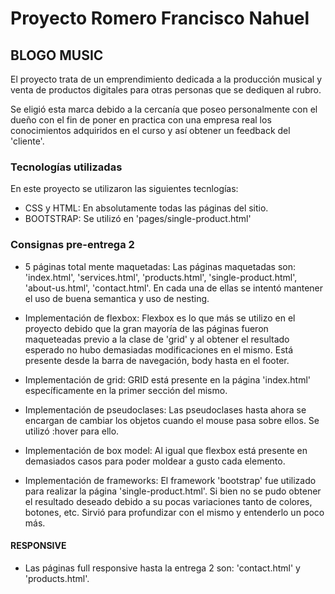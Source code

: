 # Proyecto Romero Francisco Nahuel
## BLOGO MUSIC
El proyecto trata de un emprendimiento dedicada a la producción musical y venta de productos digitales para otras personas que se dediquen al rubro.


Se eligió esta marca debido a la cercanía que poseo personalmente con el dueño con el fin de poner en practica con una empresa real los conocimientos adquiridos en el curso y así obtener un feedback del 'cliente'.
### Tecnologías utilizadas
En este proyecto se utilizaron las siguientes tecnlogías:
- CSS y HTML: En absolutamente todas las páginas del sitio.
- BOOTSTRAP: Se utilizó en 'pages/single-product.html'

### Consignas pre-entrega 2
- 5 páginas total mente maquetadas: Las páginas maquetadas son: 'index.html', 'services.html', 'products.html', 'single-product.html', 'about-us.html', 'contact.html'. En cada una de ellas se intentó mantener el uso de buena semantica y uso de nesting.

- Implementación de flexbox: Flexbox es lo que más se utilizo en el proyecto debido que la gran mayoría de las páginas fueron maqueteadas previo a la clase de 'grid' y al obtener el resultado esperado no hubo demasiadas modificaciones en el mismo. Está presente desde la barra de navegación, body hasta en el footer.

- Implementación de grid: GRID está presente en la página 'index.html' específicamente en la primer sección del mismo.

- Implementación de pseudoclases: Las pseudoclases hasta ahora se encargan de cambiar los objetos cuando el mouse pasa sobre ellos. Se utilizó :hover para ello.

- Implementación de box model: Al igual que flexbox está presente en demasiados casos para poder moldear a gusto cada elemento.

- Implementación de frameworks: El framework 'bootstrap' fue utilizado para realizar la página 'single-product.html'. Si bien no se pudo obtener el resultado deseado debido a su pocas variaciones tanto de colores, botones, etc. Sirvió para profundizar con el mismo y entenderlo un poco más.

#### RESPONSIVE
- Las páginas full responsive hasta la entrega 2 son: 'contact.html' y 'products.html'.
